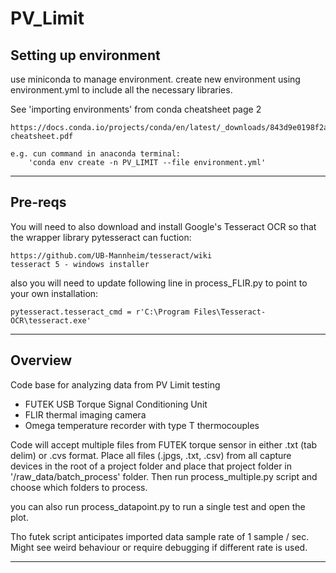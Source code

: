 # PV_Limit

## Setting up environment 
use miniconda to manage environment. create new environment using environment.yml to include all the necessary libraries.

See 'importing environments' from conda cheatsheet page 2

    https://docs.conda.io/projects/conda/en/latest/_downloads/843d9e0198f2a193a3484886fa28163c/conda-cheatsheet.pdf

    e.g. cun command in anaconda terminal:
        'conda env create -n PV_LIMIT --file environment.yml'

---

## Pre-reqs

You will need to also download and install Google's Tesseract OCR so that the wrapper library pytesseract can fuction:

    https://github.com/UB-Mannheim/tesseract/wiki
    tesseract 5 - windows installer

also you will need to update following line in process_FLIR.py to point to your own installation:

    pytesseract.tesseract_cmd = r'C:\Program Files\Tesseract-OCR\tesseract.exe'

---

## Overview

Code base for analyzing data from PV Limit testing

- FUTEK USB Torque Signal Conditioning Unit
- FLIR thermal imaging camera
- Omega temperature recorder with type T thermocouples

Code will accept multiple files from FUTEK torque sensor in either .txt (tab delim) or .cvs format. Place all files (.jpgs, .txt, .csv) from all capture devices in the root of a project folder and place that project folder in 
'/raw_data/batch_process' folder. Then run process_multiple.py script and choose which folders to process. 

you can also run process_datapoint.py to run a single test and open the plot.

Tho futek script anticipates imported data sample rate of 1 sample / sec. Might see weird behaviour or require debugging if different rate is used.

---

